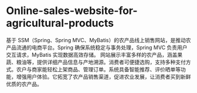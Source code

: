 # Online-sales-website-for-agricultural-products
基于 SSM（Spring、Spring MVC、MyBatis）的农产品线上销售网站，是推动农产品流通的电商平台。Spring 确保系统稳定与事务处理，Spring MVC 负责用户交互请求，MyBatis 实现数据高效存储。  网站展示丰富多样的农产品，涵盖果蔬、粮油等，提供详细产品信息与产地溯源。消费者可便捷选购，支持多种支付方式。农户与商家能轻松上架商品、管理订单。系统具备智能推荐、评价晒单等功能，增强用户体验。它拓宽了农产品销售渠道，促进农业发展，让消费者买到新鲜优质的农产品。 
